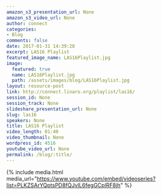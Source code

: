 ```yaml
---
amazon_s3_presentation_url: None
amazon_s3_video_url: None
author: connect
categories:
- Blog
comments: false
date: 2017-01-31 14:39:28
excerpt: LAS16 Playlist
featured_image_name: LAS16Playlist.jpg
image:
  featured: true
  name: LAS16Playlist.jpg
  path: /assets/images/blog/LAS16Playlist.jpg
layout: resource-post
link: http://connect.linaro.org/playlist/las16/
session_id: None
session_track: None
slideshare_presentation_url: None
slug: las16
speakers: None
title: LAS16 Playlist
video_length: 01:40
video_thumbnail: None
wordpress_id: 4516
youtube_video_url: None
permalink: /blog/:title/
---
```


{% include media.html media_url="https://www.youtube.com/embed/videoseries?list=PLKZSArYQptsPD8fQJvlL6fegGCplRF8jh" %}
